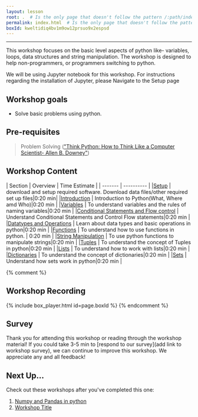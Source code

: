 ```yaml
---
layout: lesson
root: .  # Is the only page that doesn't follow the pattern /:path/index.html
permalink: index.html  # Is the only page that doesn't follow the pattern /:path/index.html
boxId: kweltidiq4bv1m9ow12prsuo9x2espsd
---
```



-------------------------------------------
This workshop focuses on the basic level aspects of python like- variables, loops, data structures and string manipulation. The workshop is designed to help non-programmers, or programmers switching to python.

We will be using Jupyter notebook for this workshop. For instructions regarding the installation of Jupyter, please Navigate to the Setup page


## Workshop goals
- Solve basic problems using python.

## Pre-requisites
> Problem Solving (["Think Python: How to Think Like a Computer Scientist- Allen B. Downey"](https://greenteapress.com/thinkpython/html/index.html))


## Workshop Content 

| Section    | Overview | Time Estimate |
| ------- | ---------- |
|[Setup](https://uic-library.github.io/workshop-template/00-setup/index.html)    | download and setup required software. Download data files/other required set up files|0:20 min|
|[Introduction](https://uic-library.github.io/Python_Intro/01-introduction/index.html)    | Introduction to Python(What, Where amd Who)|0:20 min | 
|[Variables](https://uic-library.github.io/Python_Intro/02-Variables/index.html)    | To understand variables and the rules of naming variables|0:20 min | 
|[Conditional Statements and Flow control](https://uic-library.github.io/Python_Intro/03-ConditionalStatements/index.html)    | Understand Conditional Statements and Control Flow statements|0:20 min | 
|[Datatypes and Operations](https://uic-library.github.io/Python_Intro/04-Datatypes_and_operations/index.html)    | Learn about data types and basic operations in python|0:20 min | 
|[Functions](https://uic-library.github.io/Python_Intro/05-Functions/index.html)    | To understand how to use functions in python. | 0:20 min | 
|[String Manipulation](https://uic-library.github.io/Python_Intro/06-string_manipulation/index.html)    | To use python functions to manipulate strings|0:20 min | 
|[Tuples](https://uic-library.github.io/Python_Intro/07-Tuples/index.html)    | To understand the concept of Tuples in python|0:20 min | 
|[Lists](https://uic-library.github.io/Python_Intro/08-Lists/index.html)    | To understand how to work with lists|0:20 min | 
|[Dictionaries](https://uic-library.github.io/Python_Intro/09-Dictionaries/index.html)    | To understand the concept of dictionaries|0:20 min | 
|[Sets](https://uic-library.github.io/Python_Intro/10-Sets/index.html)    | Understand how sets work in python|0:20 min | 


{% comment %}

## Workshop Recording

{% include box_player.html id=page.boxId %}
{% endcomment %}

## Survey

Thank you for attending this workshop or reading through the workshop material! If you could take 3-5 min to [respond to our survey](add link to workshop survey), we can continue to improve this workshop. We appreciate any and all feedback!


## Next Up...
Check out these workshops after you've completed this one:
1. [Numpy and Pandas in python]()
2. [Workshop Title]()

